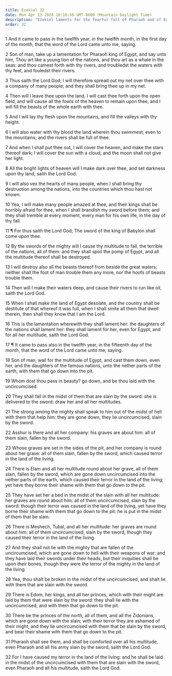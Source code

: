 ```yaml
---
title: Ezekiel 32
date: Mon Apr 13 2020 16:18:58 GMT-0600 (Mountain Daylight Time)
description: "Ezekiel laments for the fearful fall of Pharaoh and of Egypt."
order: 32
---
```


1 And it came to pass in the twelfth year, in the twelfth month, in the first day of the month, that the word of the Lord came unto me, saying.

2 Son of man, take up a lamentation for Pharaoh king of Egypt, and say unto him, Thou art like a young lion of the nations, and thou art as a whale in the seas: and thou camest forth with thy rivers, and troubledst the waters with thy feet, and fouledst their rivers.

3 Thus saith the Lord God; I will therefore spread out my net over thee with a company of many people; and they shall bring thee up in my net.

4 Then will I leave thee upon the land, I will cast thee forth upon the open field, and will cause all the fowls of the heaven to remain upon thee, and I will fill the beasts of the whole earth with thee.

5 And I will lay thy flesh upon the mountains, and fill the valleys with thy height.

6 I will also water with thy blood the land wherein thou swimmest, even to the mountains; and the rivers shall be full of thee.

7 And when I shall put thee out, I will cover the heaven, and make the stars thereof dark; I will cover the sun with a cloud, and the moon shall not give her light.

8 All the bright lights of heaven will I make dark over thee, and set darkness upon thy land, saith the Lord God.

9 I will also vex the hearts of many people, when I shall bring thy destruction among the nations, into the countries which thou hast not known.

10 Yea, I will make many people amazed at thee, and their kings shall be horribly afraid for thee, when I shall brandish my sword before them; and they shall tremble at every moment, every man for his own life, in the day of thy fall.

11 ¶ For thus saith the Lord God; The sword of the king of Babylon shall come upon thee.

12 By the swords of the mighty will I cause thy multitude to fall, the terrible of the nations, all of them: and they shall spoil the pomp of Egypt, and all the multitude thereof shall be destroyed.

13 I will destroy also all the beasts thereof from beside the great waters; neither shall the foot of man trouble them any more, nor the hoofs of beasts trouble them.

14 Then will I make their waters deep, and cause their rivers to run like oil, saith the Lord God.

15 When I shall make the land of Egypt desolate, and the country shall be destitute of that whereof it was full, when I shall smite all them that dwell therein, then shall they know that I am the Lord.

16 This is the lamentation wherewith they shall lament her: the daughters of the nations shall lament her: they shall lament for her, even for Egypt, and for all her multitude, saith the Lord God.

17 ¶ It came to pass also in the twelfth year, in the fifteenth day of the month, that the word of the Lord came unto me, saying.

18 Son of man, wail for the multitude of Egypt, and cast them down, even her, and the daughters of the famous nations, unto the nether parts of the earth, with them that go down into the pit.

19 Whom dost thou pass in beauty? go down, and be thou laid with the uncircumcised.

20 They shall fall in the midst of them that are slain by the sword: she is delivered to the sword: draw her and all her multitudes.

21 The strong among the mighty shall speak to him out of the midst of hell with them that help him: they are gone down, they lie uncircumcised, slain by the sword.

22 Asshur is there and all her company: his graves are about him: all of them slain, fallen by the sword.

23 Whose graves are set in the sides of the pit, and her company is round about her grave: all of them slain, fallen by the sword, which caused terror in the land of the living.

24 There is Elam and all her multitude round about her grave, all of them slain, fallen by the sword, which are gone down uncircumcised into the nether parts of the earth, which caused their terror in the land of the living; yet have they borne their shame with them that go down to the pit.

25 They have set her a bed in the midst of the slain with all her multitude: her graves are round about him: all of them uncircumcised, slain by the sword: though their terror was caused in the land of the living, yet have they borne their shame with them that go down to the pit: he is put in the midst of them that be slain.

26 There is Meshech, Tubal, and all her multitude: her graves are round about him: all of them uncircumcised, slain by the sword, though they caused their terror in the land of the living.

27 And they shall not lie with the mighty that are fallen of the uncircumcised, which are gone down to hell with their weapons of war: and they have laid their swords under their heads, but their iniquities shall be upon their bones, though they were the terror of the mighty in the land of the living.

28 Yea, thou shalt be broken in the midst of the uncircumcised, and shalt lie with them that are slain with the sword.

29 There is Edom, her kings, and all her princes, which with their might are laid by them that were slain by the sword: they shall lie with the uncircumcised, and with them that go down to the pit.

30 There be the princes of the north, all of them, and all the Zidonians, which are gone down with the slain; with their terror they are ashamed of their might; and they lie uncircumcised with them that be slain by the sword, and bear their shame with them that go down to the pit.

31 Pharaoh shall see them, and shall be comforted over all his multitude, even Pharaoh and all his army slain by the sword, saith the Lord God.

32 For I have caused my terror in the land of the living: and he shall be laid in the midst of the uncircumcised with them that are slain with the sword, even Pharaoh and all his multitude, saith the Lord God.
